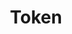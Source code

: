 ---
title: Token
icon: puzzle-piece
index: false
article: false
category:
  - token
tag:
  - token
dir:
  order: 6
---